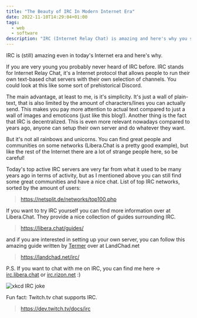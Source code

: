 ```yaml
---
title: "The Beauty of IRC In Modern Internet Era"
date: 2022-11-10T14:29:04+01:00
tags:
  - web
  - software
description: "IRC (Internet Relay Chat) is amazing and here's why you should use it as well."
---
```


IRC is (still) amazing even in today's Internet era and here's why.

If you are very young you probably never heard of IRC before. IRC stands for Internet Relay Chat, it's a Internet protocol that allows people to run their own text-based chat servers with their own selection of channels. You could look at this like some sort of prehistorical Discord.

The main advantage, at least to me, is it's simplicity. It's just a wall of plain-text, that is also limited by the amount of characters/lines you can actually send. This makes you pay more attention to actual text compared to just a wall of images and emoticons (just like this blog!). Another thing is the fact that IRC is decentralized. This is even more relevant nowadays compared to years ago, anyone can setup their own server and do whatever they want.

But it's not all rainbows and unicorns. You can find great people and communities on some networks (Libera.Chat is a pretty good example), but like the rest of the Internet there are a lot of strange people here, so be careful!

Today's top active IRC servers are very far from what it used to be many years ago in terms of activity, but as I mentioned above you can still find some great communities and have a nice chat. List of top IRC networks, sorted by the amount of users:

> https://netsplit.de/networks/top100.php

If you want to try IRC yourself you can find more information over at Libera.Chat. They provide a nice collection of guides surrounding IRC.

> https://libera.chat/guides/

and if you are interested in setting up your own server, you can follow this amazing guide written by [Termer](https://termer.net) over at LandChad.net

> https://landchad.net/irc/

P.S. If you want to chat with me on IRC, you can find me here -> [irc.libera.chat](ircs://irc.libera.chat/xaizone) or [irc.rizon.net](ircs://irc.rizon.net/xaizone) :)

![xkcd IRC joke](/img/xkcd_irc.webp)

Fun fact: Twitch.tv chat supports IRC.

> https://dev.twitch.tv/docs/irc